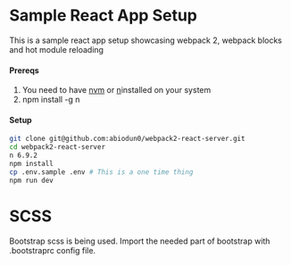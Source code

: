 # Sample React App Setup
This is a sample react app setup showcasing webpack 2, webpack blocks and hot module reloading

#### Prereqs
  1. You need to have [nvm](https://github.com/creationix/nvm) or [n](https://github.com/tj/n)installed on your system
  2. npm install -g n

#### Setup
```bash
git clone git@github.com:abiodun0/webpack2-react-server.git
cd webpack2-react-server
n 6.9.2
npm install
cp .env.sample .env # This is a one time thing
npm run dev
```
# SCSS
Bootstrap scss is being used. Import the needed part of bootstrap with .bootstraprc config file.